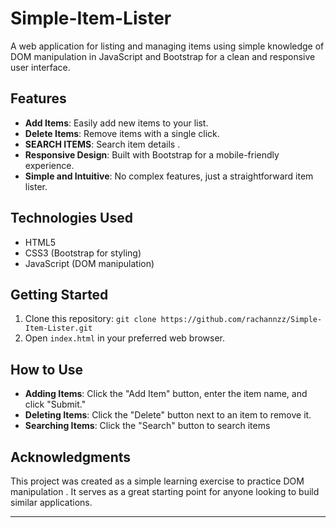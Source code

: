 


# Simple-Item-Lister

A web application for listing and managing items using simple knowledge of  DOM manipulation in JavaScript and Bootstrap for a clean and responsive user interface.

## Features

- **Add Items**: Easily add new items to your list.
- **Delete Items**: Remove items with a single click.
- **SEARCH ITEMS**: Search item details .
- **Responsive Design**: Built with Bootstrap for a mobile-friendly experience.
- **Simple and Intuitive**: No complex features, just a straightforward item lister.

## Technologies Used

- HTML5
- CSS3 (Bootstrap for styling)
- JavaScript (DOM manipulation)

## Getting Started

1. Clone this repository: `git clone https://github.com/rachannzz/Simple-Item-Lister.git`
2. Open `index.html` in your preferred web browser.

## How to Use

- **Adding Items**: Click the "Add Item" button, enter the item name, and click "Submit."
- **Deleting Items**: Click the "Delete" button next to an item to remove it.
- **Searching Items**: Click the "Search" button to search items



## Acknowledgments

This project was created as a simple learning exercise to practice DOM manipulation . It serves as a great starting point for anyone looking to build similar applications.

---

